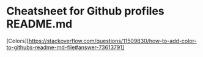 # Cheatsheet for Github profiles README.md

[Colors][https://stackoverflow.com/questions/11509830/how-to-add-color-to-githubs-readme-md-file#answer-73613791]
